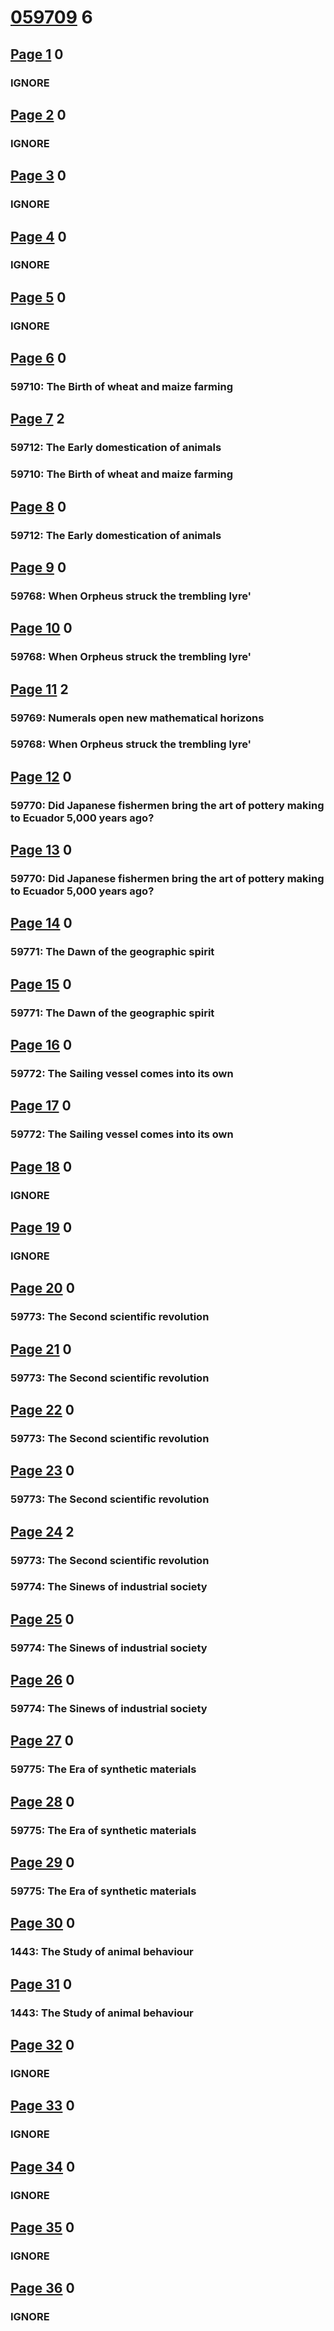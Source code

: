 # [059709](https://demo.humlab.umu.se/courier/059709eng.pdf) 6 

## [Page 1](https://demo.humlab.umu.se/courier/059709eng.pdf#page=1) 0

### IGNORE

## [Page 2](https://demo.humlab.umu.se/courier/059709eng.pdf#page=2) 0

### IGNORE

## [Page 3](https://demo.humlab.umu.se/courier/059709eng.pdf#page=3) 0

### IGNORE

## [Page 4](https://demo.humlab.umu.se/courier/059709eng.pdf#page=4) 0

### IGNORE

## [Page 5](https://demo.humlab.umu.se/courier/059709eng.pdf#page=5) 0

### IGNORE

## [Page 6](https://demo.humlab.umu.se/courier/059709eng.pdf#page=6) 0

### 59710: The Birth of wheat and maize farming

## [Page 7](https://demo.humlab.umu.se/courier/059709eng.pdf#page=7) 2

### 59712: The Early domestication of animals

### 59710: The Birth of wheat and maize farming

## [Page 8](https://demo.humlab.umu.se/courier/059709eng.pdf#page=8) 0

### 59712: The Early domestication of animals

## [Page 9](https://demo.humlab.umu.se/courier/059709eng.pdf#page=9) 0

### 59768: When Orpheus struck the trembling lyre'

## [Page 10](https://demo.humlab.umu.se/courier/059709eng.pdf#page=10) 0

### 59768: When Orpheus struck the trembling lyre'

## [Page 11](https://demo.humlab.umu.se/courier/059709eng.pdf#page=11) 2

### 59769: Numerals open new mathematical horizons

### 59768: When Orpheus struck the trembling lyre'

## [Page 12](https://demo.humlab.umu.se/courier/059709eng.pdf#page=12) 0

### 59770: Did Japanese fishermen bring the art of pottery making to Ecuador 5,000 years ago?

## [Page 13](https://demo.humlab.umu.se/courier/059709eng.pdf#page=13) 0

### 59770: Did Japanese fishermen bring the art of pottery making to Ecuador 5,000 years ago?

## [Page 14](https://demo.humlab.umu.se/courier/059709eng.pdf#page=14) 0

### 59771: The Dawn of the geographic spirit

## [Page 15](https://demo.humlab.umu.se/courier/059709eng.pdf#page=15) 0

### 59771: The Dawn of the geographic spirit

## [Page 16](https://demo.humlab.umu.se/courier/059709eng.pdf#page=16) 0

### 59772: The Sailing vessel comes into its own

## [Page 17](https://demo.humlab.umu.se/courier/059709eng.pdf#page=17) 0

### 59772: The Sailing vessel comes into its own

## [Page 18](https://demo.humlab.umu.se/courier/059709eng.pdf#page=18) 0

### IGNORE

## [Page 19](https://demo.humlab.umu.se/courier/059709eng.pdf#page=19) 0

### IGNORE

## [Page 20](https://demo.humlab.umu.se/courier/059709eng.pdf#page=20) 0

### 59773: The Second scientific revolution

## [Page 21](https://demo.humlab.umu.se/courier/059709eng.pdf#page=21) 0

### 59773: The Second scientific revolution

## [Page 22](https://demo.humlab.umu.se/courier/059709eng.pdf#page=22) 0

### 59773: The Second scientific revolution

## [Page 23](https://demo.humlab.umu.se/courier/059709eng.pdf#page=23) 0

### 59773: The Second scientific revolution

## [Page 24](https://demo.humlab.umu.se/courier/059709eng.pdf#page=24) 2

### 59773: The Second scientific revolution

### 59774: The Sinews of industrial society

## [Page 25](https://demo.humlab.umu.se/courier/059709eng.pdf#page=25) 0

### 59774: The Sinews of industrial society

## [Page 26](https://demo.humlab.umu.se/courier/059709eng.pdf#page=26) 0

### 59774: The Sinews of industrial society

## [Page 27](https://demo.humlab.umu.se/courier/059709eng.pdf#page=27) 0

### 59775: The Era of synthetic materials

## [Page 28](https://demo.humlab.umu.se/courier/059709eng.pdf#page=28) 0

### 59775: The Era of synthetic materials

## [Page 29](https://demo.humlab.umu.se/courier/059709eng.pdf#page=29) 0

### 59775: The Era of synthetic materials

## [Page 30](https://demo.humlab.umu.se/courier/059709eng.pdf#page=30) 0

### 1443: The Study of animal behaviour

## [Page 31](https://demo.humlab.umu.se/courier/059709eng.pdf#page=31) 0

### 1443: The Study of animal behaviour

## [Page 32](https://demo.humlab.umu.se/courier/059709eng.pdf#page=32) 0

### IGNORE

## [Page 33](https://demo.humlab.umu.se/courier/059709eng.pdf#page=33) 0

### IGNORE

## [Page 34](https://demo.humlab.umu.se/courier/059709eng.pdf#page=34) 0

### IGNORE

## [Page 35](https://demo.humlab.umu.se/courier/059709eng.pdf#page=35) 0

### IGNORE

## [Page 36](https://demo.humlab.umu.se/courier/059709eng.pdf#page=36) 0

### IGNORE